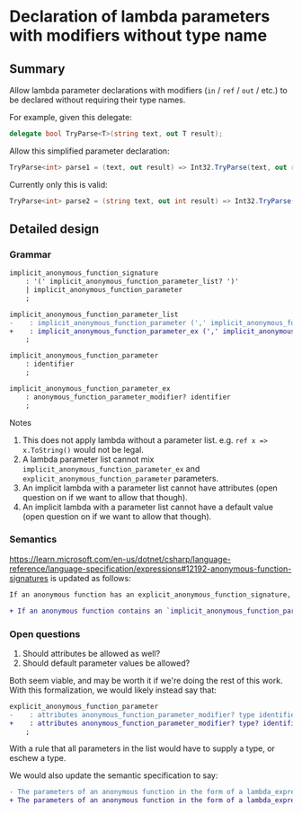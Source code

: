 # Declaration of lambda parameters with modifiers without type name

## Summary  

Allow lambda parameter declarations with modifiers (`in` / `ref` / `out` / etc.) to be declared without requiring their type names.

For example, given this delegate:
```cs
delegate bool TryParse<T>(string text, out T result);
```

Allow this simplified parameter declaration:
```cs
TryParse<int> parse1 = (text, out result) => Int32.TryParse(text, out result);
```

Currently only this is valid:
```cs
TryParse<int> parse2 = (string text, out int result) => Int32.TryParse(text, out result);
```

## Detailed design

### Grammar

```diff
implicit_anonymous_function_signature
    : '(' implicit_anonymous_function_parameter_list? ')'
    | implicit_anonymous_function_parameter
    ;

implicit_anonymous_function_parameter_list
-    : implicit_anonymous_function_parameter (',' implicit_anonymous_function_parameter)*
+    : implicit_anonymous_function_parameter_ex (',' implicit_anonymous_function_parameter_ex)*
    ;

implicit_anonymous_function_parameter
    : identifier
    ;

implicit_anonymous_function_parameter_ex
    : anonymous_function_parameter_modifier? identifier
    ;
```

Notes

1. This does not apply lambda without a parameter list.  e.g. `ref x => x.ToString()` would not be legal.
2. A lambda parameter list cannot mix `implicit_anonymous_function_parameter_ex` and `explicit_anonymous_function_parameter` parameters.
3. An implicit lambda with a parameter list cannot have attributes (open question on if we want to allow that though).
4. An implicit lambda with a parameter list cannot have a default value (open question on if we want to allow that though).

### Semantics

https://learn.microsoft.com/en-us/dotnet/csharp/language-reference/language-specification/expressions#12192-anonymous-function-signatures is updated as follows:

```diff
If an anonymous function has an explicit_anonymous_function_signature, then the set of compatible delegate types and expression tree types is restricted to those that have the same parameter types and modifiers in the same order (§10.7). In contrast to method group conversions (§10.8), contra-variance of anonymous function parameter types is not supported. If an anonymous function does not have an anonymous_function_signature, then the set of compatible delegate types and expression tree types is restricted to those that have no out parameters.

+ If an anonymous function contains an `implicit_anonymous_function_parameter_ex` with modifiers, then the set of compatible delegate types and expression tree types is restricted to those that have the same modifiers in the same order (§10.7).
```

### Open questions

1. Should attributes be allowed as well?
2. Should default parameter values be allowed?

Both seem viable, and may be worth it if we're doing the rest of this work.  With this formalization, we would likely instead say that:

```diff
explicit_anonymous_function_parameter
-    : attributes anonymous_function_parameter_modifier? type identifier default_argument?
+    : attributes anonymous_function_parameter_modifier? type? identifier default_argument?
    ;
```

With a rule that all parameters in the list would have to supply a type, or eschew a type.

We would also update the semantic specification to say:

```diff
- The parameters of an anonymous function in the form of a lambda_expression can be explicitly or implicitly typed. In an explicitly typed parameter list, the type of each parameter is explicitly stated. In an implicitly typed parameter list, the types of the parameters are inferred from the context in which the anonymous function occurs—specifically, when the anonymous function is converted to a compatible delegate type or expression tree type, that type provides the parameter types (§10.7).
+ The parameters of an anonymous function in the form of a lambda_expression can be explicitly or implicitly typed. In an `anonymous_function_signature` whose parameters have a provided `type`, the type of each parameter is explicitly stated. In all other signatures the types of the parameters are inferred from the context in which the anonymous function occurs—specifically, when the anonymous function is converted to a compatible delegate type or expression tree type, that type provides the parameter types (§10.7).
```
